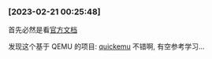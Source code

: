 

### [2023-02-21 00:25:48]

首先必然是看[官方文档](https://qemu.readthedocs.io/en/latest/)

发现这个基于 QEMU 的项目: [quickemu](https://github.com/quickemu-project/quickemu) 不错啊, 有空参考学习...


